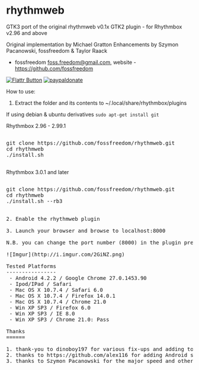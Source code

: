 rhythmweb
=========

GTK3 port of the original rhythmweb v0.1x GTK2 plugin - for Rhythmbox v2.96 and above


Original implementation by Michael Gratton 
Enhancements by Szymon Pacanowski, fossfreedom & Taylor Raack

 - fossfreedom <foss.freedom@gmail.com>, website - https://github.com/fossfreedom

[![Flattr Button](http://api.flattr.com/button/button-compact-static-100x17.png "Flattr This!")](https://flattr.com/thing/1237286/fossfreedomrhythmweb-on-GitHub "fossfreedom")  [![paypaldonate](https://www.paypalobjects.com/en_GB/i/btn/btn_donate_SM.gif)](https://www.paypal.com/cgi-bin/webscr?cmd=_s-xclick&hosted_button_id=KBV682WJ3BDGL)

How to use:

1. Extract the folder and its contents to ~/.local/share/rhythmbox/plugins

If using debian & ubuntu derivatives `sudo apt-get install git`

Rhythmbox 2.96 - 2.99.1

<pre>

git clone https://github.com/fossfreedom/rhythmweb.git
cd rhythmweb
./install.sh

</pre>

Rhythmbox 3.0.1 and later

<pre>

git clone https://github.com/fossfreedom/rhythmweb.git
cd rhythmweb
./install.sh --rb3


2. Enable the rhythmweb plugin

3. Launch your browser and browse to localhost:8000

N.B. you can change the port number (8000) in the plugin preferences

![Imgur](http://i.imgur.com/2GiNZ.png)

Tested Platforms
----------------
 - Android 4.2.2 / Google Chrome 27.0.1453.90
 - Ipod/IPad / Safari
 - Mac OS X 10.7.4 / Safari 6.0
 - Mac OS X 10.7.4 / Firefox 14.0.1
 - Mac OS X 10.7.4 / Chrome 21.0
 - Win XP SP3 / Firefox 6.0
 - Win XP SP3 / IE 8.0
 - Win XP SP3 / Chrome 21.0: Pass

Thanks
======

1. thank-you to dinoboy197 for various fix-ups and adding toggle-buttons 
2. thanks to https://github.com/alex116 for adding Android support
3. thanks to Szymon Pacanowski for the major speed and other enhancements update
